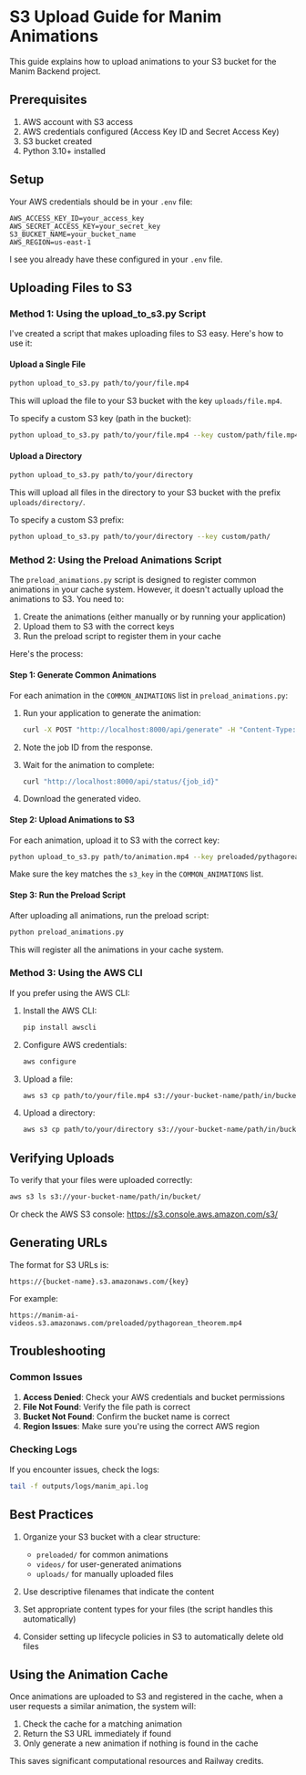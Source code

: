 # S3 Upload Guide for Manim Animations

This guide explains how to upload animations to your S3 bucket for the Manim Backend project.

## Prerequisites

1. AWS account with S3 access
2. AWS credentials configured (Access Key ID and Secret Access Key)
3. S3 bucket created
4. Python 3.10+ installed

## Setup

Your AWS credentials should be in your `.env` file:

```
AWS_ACCESS_KEY_ID=your_access_key
AWS_SECRET_ACCESS_KEY=your_secret_key
S3_BUCKET_NAME=your_bucket_name
AWS_REGION=us-east-1
```

I see you already have these configured in your `.env` file.

## Uploading Files to S3

### Method 1: Using the upload_to_s3.py Script

I've created a script that makes uploading files to S3 easy. Here's how to use it:

#### Upload a Single File

```bash
python upload_to_s3.py path/to/your/file.mp4
```

This will upload the file to your S3 bucket with the key `uploads/file.mp4`.

To specify a custom S3 key (path in the bucket):

```bash
python upload_to_s3.py path/to/your/file.mp4 --key custom/path/file.mp4
```

#### Upload a Directory

```bash
python upload_to_s3.py path/to/your/directory
```

This will upload all files in the directory to your S3 bucket with the prefix `uploads/directory/`.

To specify a custom S3 prefix:

```bash
python upload_to_s3.py path/to/your/directory --key custom/path/
```

### Method 2: Using the Preload Animations Script

The `preload_animations.py` script is designed to register common animations in your cache system. However, it doesn't actually upload the animations to S3. You need to:

1. Create the animations (either manually or by running your application)
2. Upload them to S3 with the correct keys
3. Run the preload script to register them in your cache

Here's the process:

#### Step 1: Generate Common Animations

For each animation in the `COMMON_ANIMATIONS` list in `preload_animations.py`:

1. Run your application to generate the animation:
   ```bash
   curl -X POST "http://localhost:8000/api/generate" -H "Content-Type: application/json" -d '{"prompt": "Show the Pythagorean theorem with a visual proof"}'
   ```

2. Note the job ID from the response.

3. Wait for the animation to complete:
   ```bash
   curl "http://localhost:8000/api/status/{job_id}"
   ```

4. Download the generated video.

#### Step 2: Upload Animations to S3

For each animation, upload it to S3 with the correct key:

```bash
python upload_to_s3.py path/to/animation.mp4 --key preloaded/pythagorean_theorem.mp4
```

Make sure the key matches the `s3_key` in the `COMMON_ANIMATIONS` list.

#### Step 3: Run the Preload Script

After uploading all animations, run the preload script:

```bash
python preload_animations.py
```

This will register all the animations in your cache system.

### Method 3: Using the AWS CLI

If you prefer using the AWS CLI:

1. Install the AWS CLI:
   ```bash
   pip install awscli
   ```

2. Configure AWS credentials:
   ```bash
   aws configure
   ```

3. Upload a file:
   ```bash
   aws s3 cp path/to/your/file.mp4 s3://your-bucket-name/path/in/bucket/file.mp4
   ```

4. Upload a directory:
   ```bash
   aws s3 cp path/to/your/directory s3://your-bucket-name/path/in/bucket/ --recursive
   ```

## Verifying Uploads

To verify that your files were uploaded correctly:

```bash
aws s3 ls s3://your-bucket-name/path/in/bucket/
```

Or check the AWS S3 console: https://s3.console.aws.amazon.com/s3/

## Generating URLs

The format for S3 URLs is:

```
https://{bucket-name}.s3.amazonaws.com/{key}
```

For example:
```
https://manim-ai-videos.s3.amazonaws.com/preloaded/pythagorean_theorem.mp4
```

## Troubleshooting

### Common Issues

1. **Access Denied**: Check your AWS credentials and bucket permissions
2. **File Not Found**: Verify the file path is correct
3. **Bucket Not Found**: Confirm the bucket name is correct
4. **Region Issues**: Make sure you're using the correct AWS region

### Checking Logs

If you encounter issues, check the logs:

```bash
tail -f outputs/logs/manim_api.log
```

## Best Practices

1. Organize your S3 bucket with a clear structure:
   - `preloaded/` for common animations
   - `videos/` for user-generated animations
   - `uploads/` for manually uploaded files

2. Use descriptive filenames that indicate the content

3. Set appropriate content types for your files (the script handles this automatically)

4. Consider setting up lifecycle policies in S3 to automatically delete old files

## Using the Animation Cache

Once animations are uploaded to S3 and registered in the cache, when a user requests a similar animation, the system will:

1. Check the cache for a matching animation
2. Return the S3 URL immediately if found
3. Only generate a new animation if nothing is found in the cache

This saves significant computational resources and Railway credits.
